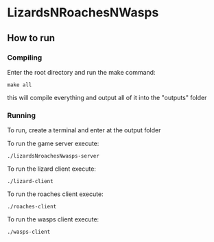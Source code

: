 # LizardsNRoachesNWasps

## How to run

### Compiling

Enter the root directory and run the make command:

```
make all
```

this will compile everything and output all of it into the "outputs" folder

### Running

To run, create a terminal and enter at the output folder

To run the game server execute:

```
./lizardsNroachesNwasps-server
```

To run the lizard client execute:

```
./lizard-client
```

To run the roaches client execute:

```
./roaches-client
```

To run the wasps client execute:

```
./wasps-client
```
